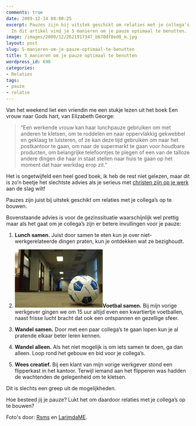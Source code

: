 ```yaml
---
comments: true
date: 2009-12-14 08:00:25
excerpt: Pauzes zijn bij uitstek geschikt om relaties met je collega's op te bouwen.
  In dit artikel vind je 5 manieren om je pauze optimaal te benutten.
image: /images/2009/12/2621917347_b670df8ed0_m.jpg
layout: post
slug: 5-manieren-om-je-pauze-optimaal-te-benutten
title: 5 manieren om je pauze optimaal te benutten
wordpress_id: 690
categories:
- Relaties
tags:
- pauze
- relatie
---
```


Van het weekend liet een vriendin me een stukje lezen uit het boek Een vrouw naar Gods hart, van Elizabeth George:


> “Een werkende vrouw kan haar lunchpauze gebruiken om met anderen te kletsen, om te roddelen en naar oppervlakkig gekwebbel en geklaag te luisteren, of ze kan deze tijd gebruiken om naar het postkantoor te gaan, om naar de supermarkt te gaan voor houdbare producten, om belangrijke telefoontjes te plegen of een van de talloze andere dingen die haar in staat stellen naar huis te gaan op het moment dat haar werkdag erop zit.”


Het is ongetwijfeld een heel goed boek, ik heb de rest niet gelezen, maar dit is zo’n beetje het slechtste advies als je serieus met [christen zijn op je werk](/christen-zijn-op-je-werk/) aan de slag wilt!



Pauzes zijn juist bij uitstek geschikt om relaties met je collega’s op te bouwen.

Bovenstaande advies is voor de gezinssituatie waarschijnlijk wel prettig maar als het gaat om je collega’s zijn er betere invullingen voor je pauze:



	
  1. **Lunch samen.** Juist door samen te eten kun je over niet-werkgerelateerde dingen praten, kun je ontdekken wat ze bezighoudt.

 	
  2. ![Afbeelding van een voetbal in een kantoor](/images/2009/12/kantoorvoetbal.jpg)**Voetbal samen.** Bij mijn vorige werkgever gingen we om 15 uur altijd even een kwartiertje voetballen, naast frisse lucht bracht dat ook een ontspannen en gezellige sfeer.

	
  3. **Wandel samen.** Door met een paar collega’s te gaan lopen kun je al pratende elkaar beter leren kennen.

	
  4. **Wandel alleen.** Als het niet mogelijk is om iets samen te doen, ga dan alleen. Loop rond het gebouw en bid voor je collega’s.

	
  5. **Wees creatief.** Bij een klant van mijn vorige werkgever stond een flipperkast in het kantoor. Terwijl iemand aan het flipperen was hadden de wachtenden de gelegenheid om te kletsen.


Dit is slechts een greep uit de mogelijkheden.

Hoe besteed jij je pauze? Lukt het om daardoor relaties met je collega’s op te bouwen?



Foto's door: [Rsms](http://www.flickr.com/photos/rsms/2621917347/) en [LarimdaME](http://www.flickr.com/photos/larimdame/11144304/).
